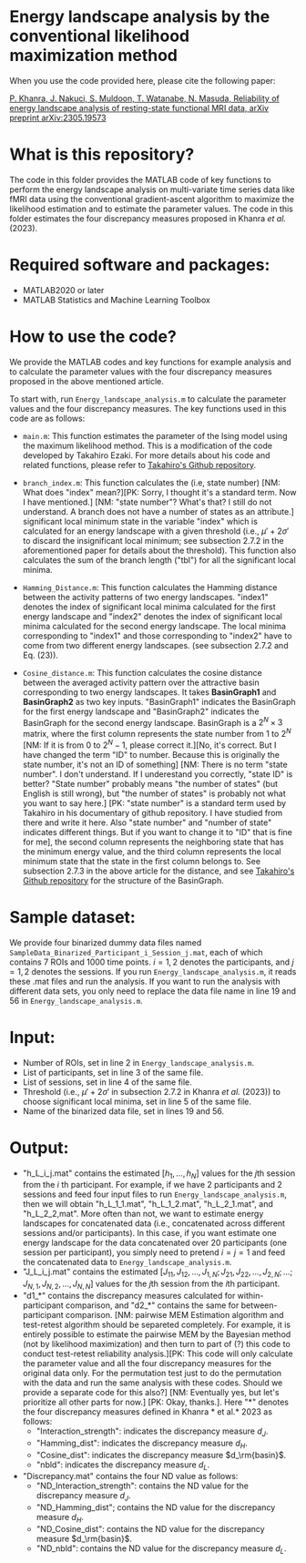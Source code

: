 # Energy landscape analysis by the conventional likelihood maximization method

When you use the code provided here, please cite the following paper:

[P. Khanra, J. Nakuci, S. Muldoon, T. Watanabe, N. Masuda, Reliability of energy landscape analysis of resting-state functional MRI data, arXiv preprint arXiv:2305.19573](https://arxiv.org/abs/2305.19573)

# What is this repository?

The code in this folder provides the MATLAB code of key functions to perform the energy landscape analysis on multi-variate time series data like fMRI data using the conventional gradient-ascent algorithm to maximize the likelihood estimation and to estimate the parameter values. The code in this folder estimates the four discrepancy measures proposed in Khanra *et al.* (2023).

# Required software and packages:

- MATLAB2020 or later
- MATLAB Statistics and Machine Learning Toolbox

# How to use the code?

We provide the MATLAB codes and key functions for example analysis and to calculate the parameter values with the four discrepancy measures proposed in the above mentioned article.

To start with, run `Energy_landscape_analysis.m` to calculate the parameter values and the four discrepancy measures. The key functions used in this code are as follows:

- `main.m`: This function estimates the parameter of the Ising model using the maximum likelihood method. This is a modification of the code developed by Takahiro Ezaki. For more details about his code and related functions, please refer to [Takahiro's Github repository](https://github.com/tkEzaki/energy-landscape-analysis).

- `branch_index.m`: This function calculates the (i.e, state number) [NM: What does "index" mean?][PK: Sorry, I thought it's a standard term. Now I have mentioned.] [NM: "state number"? What's that? I still do not understand. A branch does not have a number of states as an attribute.] significant local minimum state in the variable "index" which is calculated for an energy landscape with a given threshold (i.e., $\mu'+2\sigma'$ to discard the insignificant local minimum; see subsection $2.7.2$ in the aforementioned paper for details about the threshold). This function also calculates the sum of the branch length ("tbl") for all the significant local minima.

- `Hamming_Distance.m`: This function calculates the Hamming distance between the activity patterns of two energy landscapes. "index1" denotes the index of significant local minima calculated for the first energy landscape and "index2" denotes the index of significant local minima calculated for the second energy landscape. The local minima corresponding to "index1" and those corresponding to "index2" have to come from two different energy landscapes. (see subsection $2.7.2$ and Eq. (23)).

- `Cosine_distance.m`: This function calculates the cosine distance between the averaged activity pattern over the attractive basin corresponding to two energy landscapes. It takes **BasinGraph1** and **BasinGraph2** as two key inputs. "BasinGraph1" indicates the BasinGraph for the first energy landscape and "BasinGraph2" indicates the BasinGraph for the second energy landscape. BasinGraph is a $2^N \times 3$ matrix, where the first column represents the state number from 1 to $2^N$ [NM: If it is from 0 to $2^N-1$, please correct it.][No, it's correct. But I have changed the term "ID" to number. Because this is originally the state number, it's not an ID of something] [NM: There is no term "state number". I don't understand. If I underestand you correctly, "state ID" is better? "State number" probably means "the number of states" (but English is still wrong), but "the number of states" is probably not what you want to say here.] [PK: "state number"  is a standard term used by Takahiro in his documentary of github repository. I have studied from there and write it here. Also "state number" and "number of state" indicates different things. But if you want to change it to "ID" that is fine for me], the second column represents the neighboring state that has the minimum energy value, and the third column represents the local minimum state that the state in the first column belongs to. See subsection $2.7.3$ in the above article for the distance, and see [Takahiro's Github repository](https://github.com/tkEzaki/energy-landscape-analysis) for the structure of the BasinGraph.

# Sample dataset:

We provide four binarized dummy data files named `SampleData_Binarized_Participant_i_Session_j.mat`, each of which contains 7 ROIs and 1000 time points.  $i=1,2$ denotes the participants, and $j=1,2$ denotes the sessions.
If you run `Energy_landscape_analysis.m`, it reads these .mat files and run the analysis. If you want to run the analysis with different data sets, you only need to replace the data file name in line 19 and 56 in `Energy_landscape_analysis.m`.

# Input:
- Number of ROIs, set in line 2 in `Energy_landscape_analysis.m`.
- List of participants, set in line 3 of the same file.
- List of sessions, set in line 4 of the same file.
- Threshold (i.e., $\mu' + 2\sigma'$ in subsection $2.7.2$ in Khanra *et al.* (2023)) to choose significant local minima, set in line 5 of the same file.
- Name of the binarized data file, set in lines 19 and 56.

# Output:
- "h_L_i_j.mat" contains the estimated $[h_1, \ldots, h_N]$ values for the $j$th session from the $i$ th participant. For example, if we have 2 participants and 2 sessions and feed four input files to run `Energy_landscape_analysis.m`, then we will obtain "h_L_1_1.mat", "h_L_1_2.mat", "h_L_2_1.mat", and "h_L_2_2,mat". More often than not, we want to estimate energy landscapes for concatenated data (i.e., concatenated across different sessions and/or participants). In this case, if you want estimate one energy landscape for the data concatenated over 20 participants (one session per participant), you simply need to pretend $i=j=1$ and feed the concatenated data to `Energy_landscape_analysis.m`.
- "J_L_i_j.mat" contains the estimated $[J_{11}, J_{12}, \ldots, J_{1,N};J_{21}, J_{22}, \ldots, J_{2,N}; \ldots ;J_{N,1},J_{N,2}, \ldots , J_{N,N}]$ values for the $j$th session from the $i$th participant.
- "d1_\*" contains the discrepancy measures calculated for within-participant comparison, and "d2_\*" contains the same for between-participant comparison. [NM: pairwise MEM Estimation algorithm and test-retest algorithm should be separeted completely. For example, it is entirely possible to estimate the pairwise MEM by the Bayesian method (not by likelihood maximization) and then turn to part of (?) this code to conduct test-retest reliability analysis.][PK: This code will only calculate the parameter value and all the four discrepancy measures for the original data only. For the permutation test just to do the permutation with the data and run the same analysis with these codes. Should we provide a separate code for this also?] [NM: Eventually yes, but let's prioritize all other parts for now.] [PK: Okay, thanks.]. Here "\*" denotes the four discrepancy measures defined in Khanra * et al.* 2023 as follows:
    - "Interaction_strength": indicates the discrepancy measure $d_J$.
    - "Hamming_dist":  indicates the discrepancy measure $d_H$.
    - "Cosine_dist": indicates the discrepancy measure $d_\rm{basin}$.
    - "nbld": indicates the discrepancy measure $d_L$.
- "Discrepancy.mat" contains the four ND value as follows:
    - "ND_Interaction_strength": contains the ND value for the discrepancy measure $d_J$.
    - "ND_Hamming_dist"; contains the ND value for the discrepancy measure $d_H$.
    - "ND_Cosine_dist": contains the ND value for the discrepancy measure $d_\rm{basin}$.
    - "ND_nbld": contains the ND value for the discrepancy measure $d_L$.
